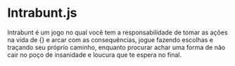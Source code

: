 # Intrabunt.js
Intrabunt é um jogo no qual você tem a responsabilidade de tomar as ações na vida de {} e arcar com as consequências, jogue fazendo escolhas e traçando seu próprio caminho, enquanto procurar achar uma forma de não cair no poço de insanidade e loucura que te espera no final.
